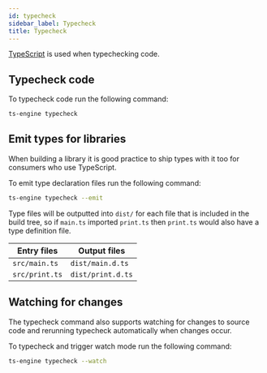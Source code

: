 ```yaml
---
id: typecheck
sidebar_label: Typecheck
title: Typecheck
---
```


[TypeScript](https://www.typescriptlang.org/) is used when typechecking code.

## Typecheck code

To typecheck code run the following command:

```sh
ts-engine typecheck
```

## Emit types for libraries

When building a library it is good practice to ship types with it too for consumers who use TypeScript.

To emit type declaration files run the following command:

```sh
ts-engine typecheck --emit
```

Type files will be outputted into `dist/` for each file that is included in the build tree, so if `main.ts` imported `print.ts` then `print.ts` would also have a type definition file.

| Entry files    | Output files      |
| -------------- | ----------------- |
| `src/main.ts`  | `dist/main.d.ts`  |
| `src/print.ts` | `dist/print.d.ts` |

## Watching for changes

The typecheck command also supports watching for changes to source code and rerunning typecheck automatically when changes occur.

To typecheck and trigger watch mode run the following command:

```sh
ts-engine typecheck --watch
```
